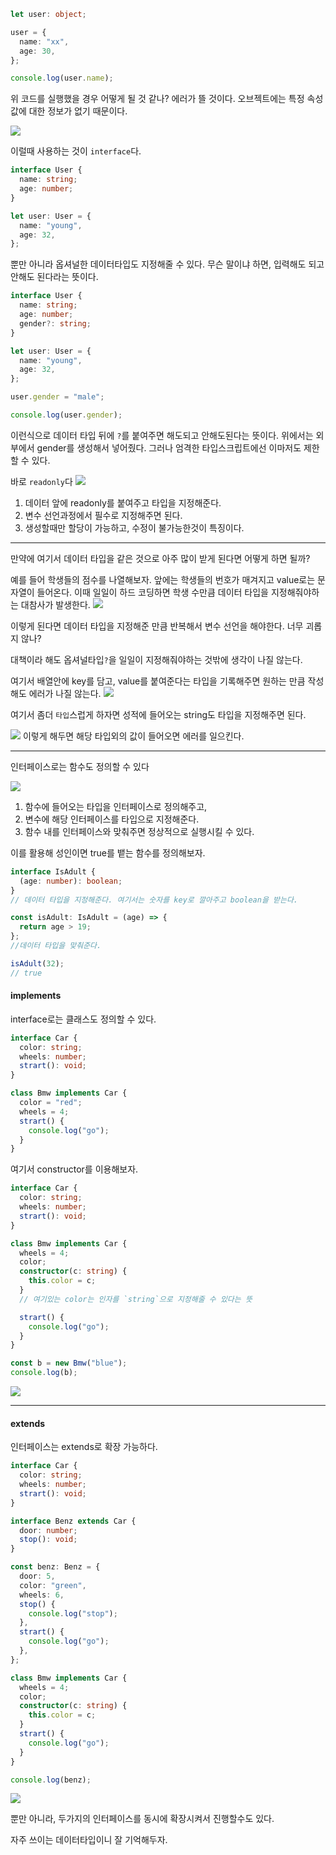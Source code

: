 ```ts
let user: object;

user = {
  name: "xx",
  age: 30,
};

console.log(user.name);
```

위 코드를 실행했을 경우 어떻게 될 것 같나?
에러가 뜰 것이다.
오브젝트에는 특정 속성값에 대한 정보가 없기 때문이다.

![](https://velog.velcdn.com/images/willy4202/post/4d28bdb1-200b-4c14-9048-672f50a054ca/image.png)

이럴때 사용하는 것이 `interface`다.

```ts
interface User {
  name: string;
  age: number;
}

let user: User = {
  name: "young",
  age: 32,
};
```

뿐만 아니라 옵셔널한 데이터타입도 지정해줄 수 있다.
무슨 말이냐 하면, 입력해도 되고 안해도 된다라는 뜻이다.

```ts
interface User {
  name: string;
  age: number;
  gender?: string;
}

let user: User = {
  name: "young",
  age: 32,
};

user.gender = "male";

console.log(user.gender);
```

이런식으로 데이터 타입 뒤에 `?`를 붙여주면 해도되고 안해도된다는 뜻이다.
위에서는 외부에서 gender를 생성해서 넣어줬다.
그러나 엄격한 타입스크립트에선 이마저도 제한할 수 있다.

바로 `readonly`다
![](https://velog.velcdn.com/images/willy4202/post/edb0c15e-a6fe-420d-adae-f8c23037ec87/image.png)

1. 데이터 앞에 readonly를 붙여주고 타입을 지정해준다.
2. 변수 선언과정에서 필수로 지정해주면 된다.
3. 생성할때만 할당이 가능하고, 수정이 불가능한것이 특징이다.

---

만약에 여기서 데이터 타입을 같은 것으로 아주 많이 받게 된다면
어떻게 하면 될까?

예를 들어 학생들의 점수를 나열해보자. 앞에는 학생들의 번호가 매겨지고 value로는 문자열이 들어온다. 이때 일일이 하드 코딩하면 학생 수만큼 데이터 타입을 지정해줘야하는 대참사가 발생한다.
![](https://velog.velcdn.com/images/willy4202/post/cb2148ad-25a6-4f98-8934-436e7f1b0e6f/image.png)

이렇게 된다면 데이터 타입을 지정해준 만큼 반복해서 변수 선언을 해야한다. 너무 괴롭지 않나?

대책이라 해도 옵셔널타입`?`을 일일이 지정해줘야하는 것밖에 생각이 나질 않는다.

여기서 배열안에 key를 담고, value를 붙여준다는 타입을 기록해주면
원하는 만큼 작성해도 에러가 나질 않는다.
![](https://velog.velcdn.com/images/willy4202/post/7e489ea2-ef1a-4f82-b575-29f06b8a2063/image.png)

여기서 좀더 `타입`스럽게 하자면 성적에 들어오는 string도 타입을 지정해주면 된다.

![](https://velog.velcdn.com/images/willy4202/post/6e102e44-85e7-41de-a621-9739dc97d433/image.png)
이렇게 해두면 해당 타입외의 값이 들어오면 에러를 일으킨다.

---

인터페이스로는 함수도 정의할 수 있다

![](https://velog.velcdn.com/images/willy4202/post/ba296102-7c85-42ef-8aa7-6897af357597/image.png)

1. 함수에 들어오는 타입을 인터페이스로 정의해주고,
2. 변수에 해당 인터페이스를 타입으로 지정해준다.
3. 함수 내를 인터페이스와 맞춰주면 정상적으로 실행시킬 수 있다.

이를 활용해 성인이면 true를 뱉는 함수를 정의해보자.

```ts
interface IsAdult {
  (age: number): boolean;
}
// 데이터 타입을 지정해준다. 여기서는 숫자를 key로 깔아주고 boolean을 받는다.

const isAdult: IsAdult = (age) => {
  return age > 19;
};
//데이터 타입을 맞춰준다.

isAdult(32);
// true
```

#### implements

interface로는 클래스도 정의할 수 있다.

```ts
interface Car {
  color: string;
  wheels: number;
  strart(): void;
}

class Bmw implements Car {
  color = "red";
  wheels = 4;
  strart() {
    console.log("go");
  }
}
```

여기서 constructor를 이용해보자.

```ts
interface Car {
  color: string;
  wheels: number;
  strart(): void;
}

class Bmw implements Car {
  wheels = 4;
  color;
  constructor(c: string) {
    this.color = c;
  }
  // 여기있는 color는 인자를 `string`으로 지정해줄 수 있다는 뜻

  strart() {
    console.log("go");
  }
}

const b = new Bmw("blue");
console.log(b);
```

![](https://velog.velcdn.com/images/willy4202/post/ebabd8a9-7cc1-494a-a336-92fe3df72b3c/image.png)

---

#### extends

인터페이스는 extends로 확장 가능하다.

```ts
interface Car {
  color: string;
  wheels: number;
  strart(): void;
}

interface Benz extends Car {
  door: number;
  stop(): void;
}

const benz: Benz = {
  door: 5,
  color: "green",
  wheels: 6,
  stop() {
    console.log("stop");
  },
  strart() {
    console.log("go");
  },
};

class Bmw implements Car {
  wheels = 4;
  color;
  constructor(c: string) {
    this.color = c;
  }
  strart() {
    console.log("go");
  }
}

console.log(benz);
```

![](https://velog.velcdn.com/images/willy4202/post/ed68bff2-00e8-4ada-9424-8097c38f47bf/image.png)

뿐만 아니라, 두가지의 인터페이스를 동시에 확장시켜서 진행할수도 있다.

자주 쓰이는 데이터타입이니 잘 기억해두자.
